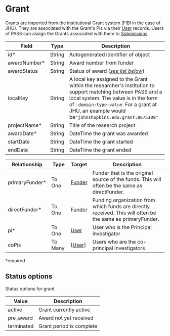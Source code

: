 # Grant

Grants are imported from the institutional Grant system (FIBI in the case of JHU). They are associated with the Grant's PIs via their [User](User.md) records. Users of PASS can assign the Grants associated with them to [Submissions](Submission.md).

| Field        | Type   | Description                                                                                                                                                                                                                                              |
|--------------|--------|----------------------------------------------------------------------------------------------------------------------------------------------------------------------------------------------------------------------------------------------------------|
| id*          | String | Autogenerated identifier of object                                                                                                                                                                                                                       |
| awardNumber* | String | Award number from funder                                                                                                                                                                                                                                 |
| awardStatus  | String | Status of award ([_see list below_](#status-options))                                                                                                                                                                                                    | 
| localKey	    | String | A local key assigned to the Grant within the researcher's institution to support matching between PASS and a local system.  The value is in the form of : `domain:type:value`. For a grant at JHU, an example would be`"johnshopkins.edu:grant:8675309"` |
| projectName* | String | Title of the research project                                                                                                                                                                                                                            |
| awardDate*   | String | DateTime the grant was awarded                                                                                                                                                                                                                           |
| startDate    | String | DateTime the grant started                                                                                                                                                                                                                               |
| endDate      | String | DateTime the grant ended                                                                                                                                                                                                                                 |

| Relationship   | Type    | Target  	           | Description                                                                                                |
|----------------|---------|---------------------|------------------------------------------------------------------------------------------------------------| 
| primaryFunder* | To One  | [Funder](Funder.md) | Funder that is the original source of the funds. This will often be the same as directFunder.              |
| directFunder*  | To One  | [Funder](Funder.md) | Funding organization from which funds are directly received. This will often be the same as primaryFunder. |
| pi*            | To One  | [User](User.md)     | User who is the Principal investigator                                                                     |
| coPis          | To Many | [[User](User.md)]   | Users who are the co-principal investigators                                                               |
 
*required 

## Status options

Status options for grant

| Value      | Description              |
|------------|--------------------------|
| active     | Grant currently active   |
| pre_award  | Award not yet received   |
| terminated | Grant period is complete |
